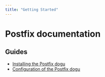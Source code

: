 ```yaml
---
title: "Getting Started"
---
```


# Postfix documentation

## Guides

- [Installing the Postfix dogu](operations/Install_Postfix_en.md)
- [Configuration of the Postfix dogu](operations/Configure_Dogu_en.md)
